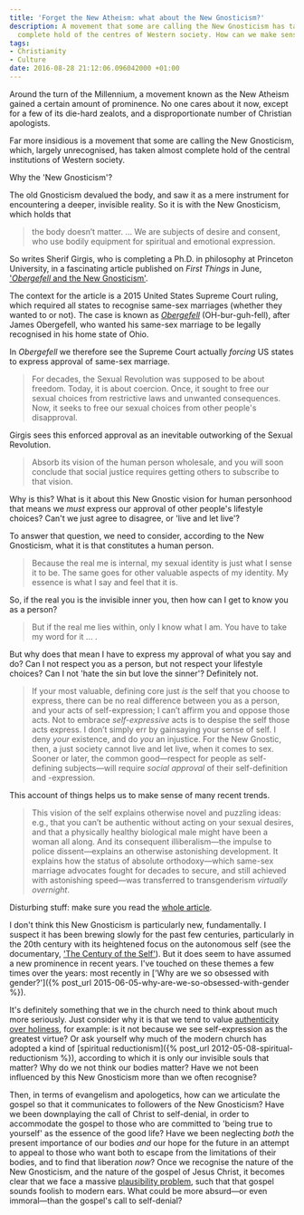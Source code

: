 ```yaml
---
title: 'Forget the New Atheism: what about the New Gnosticism?'
description: A movement that some are calling the New Gnosticism has taken almost
  complete hold of the centres of Western society. How can we make sense of it?
tags:
- Christianity
- Culture
date: 2016-08-28 21:12:06.096042000 +01:00
---
```

Around the turn of the Millennium, a movement known as the New Atheism gained a certain amount of prominence. No one cares about it now, except for a few of its die-hard zealots, and a disproportionate number of Christian apologists.

Far more insidious is a movement that some are calling the New Gnosticism, which, largely unrecognised, has taken almost complete hold of the central institutions of Western society.

Why the 'New Gnosticism'?

The old Gnosticism devalued the body, and saw it as a mere instrument for encountering a deeper, invisible reality. So it is with the New Gnosticism, which holds that

> the body doesn’t matter. ... We are subjects of desire and consent, who use bodily equipment for spiritual and emotional expression.

So writes Sherif Girgis, who is completing a Ph.D. in philosophy at Princeton University, in a fascinating article published on _First Things_ in June, ['_Obergefell_ and the New Gnosticism'](https://www.firstthings.com/web-exclusives/2016/06/obergefell-and-the-new-gnosticism).

The context for the article is a 2015 United States Supreme Court ruling, which required all states to recognise same-sex marriages (whether they wanted to or not). The case is known as [_Obergefell_](https://en.wikipedia.org/wiki/Obergefell_v._Hodges) (OH-bur-guh-fell), after James Obergefell, who wanted his same-sex marriage to be legally recognised in his home state of Ohio.

In _Obergefell_ we therefore see the Supreme Court actually _forcing_ US states to express approval of same-sex marriage.

> For decades, the Sexual Revolution was supposed to be about freedom. Today, it is about coercion. Once, it sought to free our sexual choices from restrictive laws and unwanted consequences. Now, it seeks to free our sexual choices from other people's disapproval.

Girgis sees this enforced approval as an inevitable outworking of the Sexual Revolution.

> Absorb its vision of the human person wholesale, and you will soon conclude that social justice requires getting others to subscribe to that vision.

Why is this? What is it about this New Gnostic vision for human personhood that means we _must_ express our approval of other people's lifestyle choices? Can't we just agree to disagree, or 'live and let live'?

To answer that question, we need to consider, according to the New Gnosticism, what it is that constitutes a human person.

> Because the real me is internal, my sexual identity is just what I sense it to be. The same goes for other valuable aspects of my identity. My essence is what I say and feel that it is.

So, if the real you is the invisible inner you, then how can I get to know you as a person?

> But if the real me lies within, only I know what I am. You have to take my word for it ... .

But why does that mean I have to express my approval of what you say and do? Can I not respect you as a person, but not respect your lifestyle choices? Can I not 'hate the sin but love the sinner'? Definitely not.

> If your most valuable, defining core just _is_ the self that you choose to express, there can be no real difference between you as a person, and your acts of self-expression; I can’t affirm you and oppose those acts. Not to embrace _self-expressive_ acts is to despise the self those acts express. I don’t simply err by gainsaying your sense of self. I deny _your_ existence, and do _you_ an injustice. For the New Gnostic, then, a just society cannot live and let live, when it comes to sex. Sooner or later, the common good&mdash;respect for people as self-defining subjects&mdash;will require _social approval_ of their self-definition and -expression.

This account of things helps us to make sense of many recent trends.

> This vision of the self explains otherwise novel and puzzling ideas: e.g., that you can’t be authentic without acting on your sexual desires, and that a physically healthy biological male might have been a woman all along. And its consequent illiberalism&mdash;the impulse to police dissent&mdash;explains an otherwise astonishing development. It explains how the status of absolute orthodoxy&mdash;which same-sex marriage advocates fought for decades to secure, and still achieved with astonishing speed&mdash;was transferred to transgenderism _virtually overnight_.

Disturbing stuff: make sure you read the [whole article](https://www.firstthings.com/web-exclusives/2016/06/obergefell-and-the-new-gnosticism).

I don't think this New Gnosticism is particularly new, fundamentally. I suspect it has been brewing slowly for the past few centuries, particularly in the 20th century with its heightened focus on the autonomous self (see the documentary, ['The Century of the Self'](https://en.wikipedia.org/wiki/The_Century_of_the_Self)). But it does seem to have assumed a new prominence in recent years. I've touched on these themes a few times over the years: most recently in ['Why are we so obsessed with gender?']({% post_url 2015-06-05-why-are-we-so-obsessed-with-gender %}).

It's definitely something that we in the church need to think about much more seriously. Just consider why it is that we tend to value [authenticity over holiness](https://www.thegospelcoalition.org/article/has-authenticity-trumped-holiness-2), for example: is it not because we see self-expression as the greatest virtue? Or ask yourself why much of the modern church has adopted a kind of [spiritual reductionism]({% post_url 2012-05-08-spiritual-reductionism %}), according to which it is only our invisible souls that matter? Why do we not think our bodies matter? Have we not been influenced by this New Gnosticism more than we often recognise?

Then, in terms of evangelism and apologetics, how can we articulate the gospel so that it communicates to followers of the New Gnosticism? Have we been downplaying the call of Christ to self-denial, in order to accommodate the gospel to those who are committed to 'being true to yourself' as the essence of the good life? Have we been neglecting _both_ the present importance of our bodies _and_ our hope for the future in an attempt to appeal to those who want both to escape from the limitations of their bodies, and to find that liberation _now_? Once we recognise the nature of the New Gnosticism, and the nature of the gospel of Jesus Christ, it becomes clear that we face a massive [plausibility problem](https://www.amazon.co.uk/Plausibility-Problem-Ed-Shaw/dp/1783592060), such that that gospel sounds foolish to modern ears. What could be more absurd&mdash;or even immoral&mdash;than the gospel's call to self-denial?

